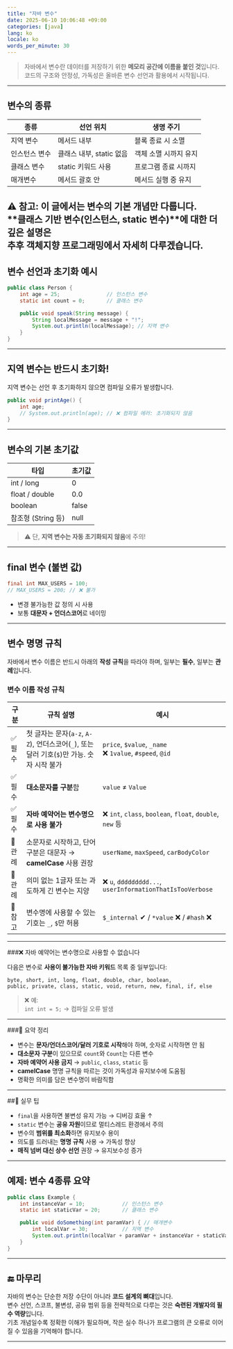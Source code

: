 ```yaml
---
title: "자바 변수"
date: 2025-06-10 10:06:48 +09:00
categories: [java]
lang: ko
locale: ko
words_per_minute: 30
---
```


> 자바에서 변수란 데이터를 저장하기 위한 **메모리 공간에 이름을 붙인 것**입니다.  
> 코드의 구조와 안정성, 가독성은 올바른 변수 선언과 활용에서 시작됩니다.

---

## 변수의 종류

| 종류           | 선언 위치           | 생명 주기               |
|----------------|---------------------|--------------------------|
| 지역 변수      | 메서드 내부         | 블록 종료 시 소멸       |
| 인스턴스 변수  | 클래스 내부, static 없음 | 객체 소멸 시까지 유지 |
| 클래스 변수    | static 키워드 사용   | 프로그램 종료 시까지     |
| 매개변수       | 메서드 괄호 안       | 메서드 실행 중 유지      |

⚠️ 참고: 이 글에서는 변수의 기본 개념만 다룹니다.  
**클래스 기반 변수(인스턴스, static 변수)**에 대한 더 깊은 설명은  
추후 **객체지향 프로그래밍**에서 자세히 다루겠습니다.
---

## 변수 선언과 초기화 예시

```java
public class Person {
    int age = 25;               // 인스턴스 변수
    static int count = 0;       // 클래스 변수

    public void speak(String message) {
        String localMessage = message + "!";
        System.out.println(localMessage); // 지역 변수
    }
}
```

---

## 지역 변수는 반드시 초기화!

지역 변수는 선언 후 초기화하지 않으면 컴파일 오류가 발생합니다.

```java
public void printAge() {
    int age;
    // System.out.println(age); // ❌ 컴파일 에러: 초기화되지 않음
}
```

---

## 변수의 기본 초기값

| 타입              | 초기값     |
|-------------------|------------|
| int / long        | 0          |
| float / double    | 0.0        |
| boolean           | false      |
| 참조형 (String 등) | null       |

>⚠️ 단, **지역 변수는 자동 초기화되지 않음**에 주의!

---

## final 변수 (불변 값)

```java
final int MAX_USERS = 100;
// MAX_USERS = 200; // ❌ 불가
```

- 변경 불가능한 값 정의 시 사용
- 보통 **대문자 + 언더스코어**로 네이밍

---

## 변수 명명 규칙

자바에서 변수 이름은 반드시 아래의 **작성 규칙**을 따라야 하며, 일부는 **필수**, 일부는 **관례**입니다.

### 변수 이름 작성 규칙

| 구분     | 규칙 설명                                                                 | 예시                                                           |
|----------|--------------------------------------------------------------------------|----------------------------------------------------------------|
| ✅ 필수  | 첫 글자는 문자(`a-z`, `A-Z`), 언더스코어(`_`), 또는 달러 기호(`$`)만 가능. 숫자 시작 불가 | `price`, `$value`, `_name`<br>❌ `1value`, `#speed`, `@id`     |
| ✅ 필수  | **대소문자를 구분**함                                                    | `value` ≠ `Value`                                              |
| ✅ 필수  | **자바 예약어는 변수명으로 사용 불가**                                   | ❌ `int`, `class`, `boolean`, `float`, `double`, `new` 등      |
| 🔁 관례  | 소문자로 시작하고, 단어 구분은 대문자 → **camelCase** 사용 권장         | `userName`, `maxSpeed`, `carBodyColor`                         |
| 🔁 관례  | 의미 없는 1글자 또는 과도하게 긴 변수는 지양                              | ❌ `u`, `ddddddddd...`, `userInformationThatIsTooVerbose`       |
| 📌 참고 | 변수명에 사용할 수 있는 기호는 `_`, `$`만 허용                             | `$_internal` ✔ / `*value` ❌ / `#hash` ❌                        |

---

###❌ 자바 예약어는 변수명으로 사용할 수 없습니다

다음은 변수로 **사용이 불가능한 자바 키워드** 목록 중 일부입니다:

```
byte, short, int, long, float, double, char, boolean,
public, private, class, static, void, return, new, final, if, else
```

> ❌ 예:  
> `int int = 5;` → 컴파일 오류 발생

---

###📌 요약 정리

- 변수는 **문자/언더스코어/달러 기호로 시작**해야 하며, 숫자로 시작하면 안 됨
- **대소문자 구분**이 있으므로 `count`와 `Count`는 다른 변수
- **자바 예약어 사용 금지** → `public`, `class`, `static` 등
- **camelCase** 명명 규칙을 따르는 것이 가독성과 유지보수에 도움됨
- 명확한 의미를 담은 변수명이 바람직함

---

##📌 실무 팁

- `final`을 사용하면 불변성 유지 가능 → 디버깅 효율 ↑
- `static` 변수는 **공유 자원**이므로 멀티스레드 환경에서 주의
- 변수의 **범위를 최소화**하면 유지보수 용이
- 의도를 드러내는 **명명 규칙** 사용 → 가독성 향상
- **매직 넘버 대신 상수 선언** 권장 → 유지보수성 증가

---

## 예제: 변수 4종류 요약

```java
public class Example {
    int instanceVar = 10;            // 인스턴스 변수
    static int staticVar = 20;       // 클래스 변수

    public void doSomething(int paramVar) { // 매개변수
        int localVar = 30;           // 지역 변수
        System.out.println(localVar + paramVar + instanceVar + staticVar);
    }
}
```

---

## 🔚 마무리

자바의 변수는 단순한 저장 수단이 아니라 **코드 설계의 뼈대**입니다.  
변수 선언, 스코프, 불변성, 공유 범위 등을 전략적으로 다루는 것은 **숙련된 개발자의 필수 역량**입니다.  
기초 개념일수록 정확한 이해가 필요하며, 작은 실수 하나가 프로그램의 큰 오류로 이어질 수 있음을 기억해야 합니다.

---
